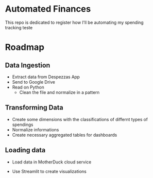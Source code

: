 # Automated Finances

This repo is dedicated to register how I'll be automating my spending tracking
teste

# Roadmap 

## Data Ingestion

- Extract data from Despezzas App 
- Send to Google Drive
- Read on Python
    - Clean the file and normalize in a pattern

## Transforming Data 

- Create some dimensions with the classifications of differnt types of spendings 
- Normalize informations 
- Create necessary aggregated tables for dashboards

## Loading data 

- Load data in MotherDuck cloud service

- Use Streamlit to create visualizations 